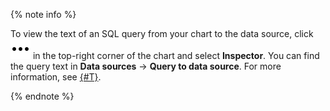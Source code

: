 {% note info %}

To view the text of an SQL query from your chart to the data source, click ![image](../../_assets/console-icons/ellipsis.svg) in the top-right corner of the chart and select **Inspector**. You can find the query text in **Data sources** → **Query to data source**. For more information, see [{#T}](../../datalens/concepts/chart/inspector.md).

{% endnote %}